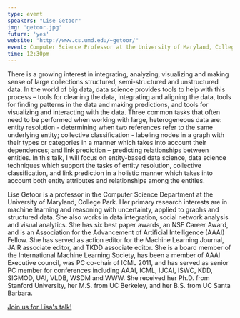 ```yaml
---
type: event
speakers: "Lise Getoor"
img: 'getoor.jpg'
future: 'yes'	
website: "http://www.cs.umd.edu/~getoor/"
event: Computer Science Professor at the University of Maryland, College Park
time: 12:30pm
---
```

There is a growing interest in integrating, analyzing, visualizing and making sense of large collections structured, semi-structured and unstructured data.   In the world of big data, data science provides tools to help with this process – tools for cleaning the data, integrating and aligning the data, tools for finding patterns in the data and making predictions, and tools for visualizing and interacting with the data. Three common tasks that often need to be performed when working with large, heterogeneous data are:  entity resolution - determining when two references refer to the same underlying entity; collective classification - labeling nodes in a graph with their types or categories in a manner which takes into account their dependences; and link prediction – predicting relationships between entities.   In this talk, I will focus on entity-based data science, data science techniques which support the tasks of entity resolution, collective classification, and link prediction in a holistic manner which takes into account both entity attributes and relationships among the entities.

Lise Getoor is a professor in the Computer Science Department at the University of Maryland, College Park.  Her primary research interests are in machine learning and reasoning with uncertainty, applied to graphs and structured data. She also works in data integration, social network analysis and visual analytics. She has six best paper awards, an NSF Career Award, and is an Association for the Advancement of Artificial Intelligence (AAAI) Fellow. She has served as action editor for the Machine Learning Journal, JAIR associate editor, and TKDD associate editor.  She is a board member of the International Machine Learning Society, has been a member of AAAI Executive council, was PC co-chair of ICML 2011, and has served as senior PC member for conferences including AAAI, ICML, IJCAI, ISWC, KDD, SIGMOD, UAI, VLDB, WSDM and WWW.  She received her Ph.D. from Stanford University, her M.S. from UC Berkeley, and her B.S. from UC Santa Barbara. 

<a href="https://dssglisegetoor.eventbrite.com/" class="btn btn-huge btn-success btn-block btn-embossed">Join us for Lisa's talk!</a>